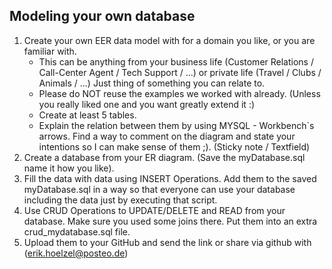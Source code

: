 ## Modeling your own database
1. Create your own EER data model with for a domain you like, or you are familiar with.
   * This can be anything from your business life (Customer Relations / Call-Center Agent / Tech Support / ...) or private life (Travel / Clubs / Animals / ...) Just thing of something you can relate to. 
   * Please do NOT reuse the examples we worked with already. (Unless you really liked one and you want greatly extend it :)
   * Create at least 5 tables. 
   * Explain the relation between them by using MYSQL - Workbench`s arrows. Find a way to comment on the diagram and state your intentions so I can make sense of them ;). (Sticky note / Textfield) 
2. Create a database from your ER diagram. (Save the myDatabase.sql name it how you like).
3. Fill the data with data using INSERT Operations. Add them to the saved myDatabase.sql in a way so that everyone can use your database including the data just by executing that script.
4. Use CRUD Operations to UPDATE/DELETE and READ from your database. Make sure you used some joins there. Put them into an extra crud_mydatabase.sql file.
5. Upload them to your GitHub and send the link or share via github with (erik.hoelzel@posteo.de) 